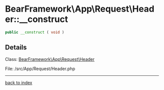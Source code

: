 # BearFramework\App\Request\Header::__construct

```php
public __construct ( void )
```

## Details

Class: [BearFramework\App\Request\Header](bearframework.app.request.header.class.md)

File: /src/App/Request/Header.php

---

[back to index](index.md)

